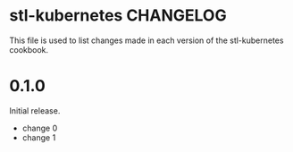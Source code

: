 # stl-kubernetes CHANGELOG

This file is used to list changes made in each version of the stl-kubernetes cookbook.

# 0.1.0

Initial release.

- change 0
- change 1

